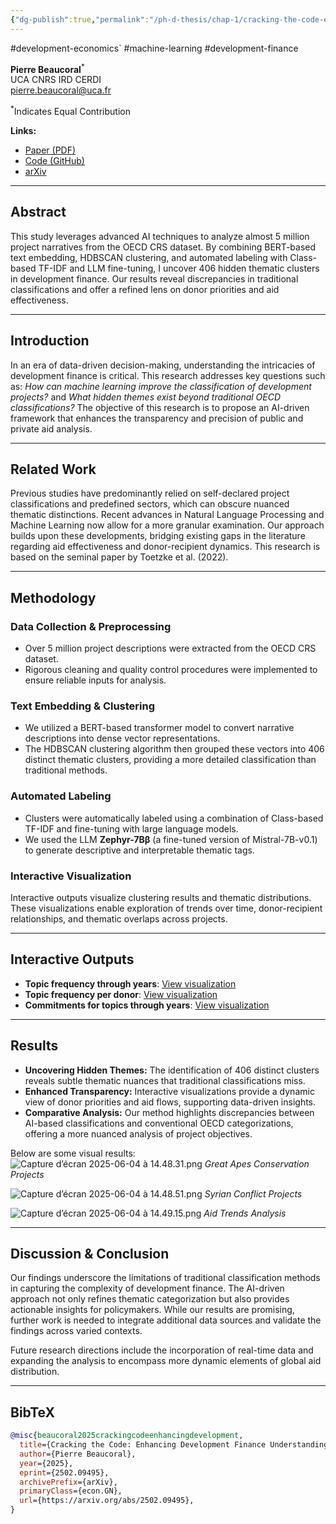 ```yaml
---
{"dg-publish":true,"permalink":"/ph-d-thesis/chap-1/cracking-the-code-enhancing-development-finance-understanding-with-artificial-intelligence/"}
---
```


#development-economics`
#machine-learning
#development-finance

**Pierre Beaucoral**<sup>*</sup>  
UCA CNRS IRD CERDI  
[pierre.beaucoral@uca.fr](mailto:pierre.beaucoral@uca.fr)

<sup>*</sup>Indicates Equal Contribution

**Links:**  
- [Paper (PDF)](https://arxiv.org/pdf/2502.09495.pdf)  
- [Code (GitHub)](https://github.com/PierreBeaucoral/ML-clustering-of-development-activities)  
- [arXiv](https://arxiv.org/abs/2502.09495)

---

## Abstract

This study leverages advanced AI techniques to analyze almost 5 million project narratives from the OECD CRS dataset. By combining BERT-based text embedding, HDBSCAN clustering, and automated labeling with Class-based TF-IDF and LLM fine-tuning, I uncover 406 hidden thematic clusters in development finance. Our results reveal discrepancies in traditional classifications and offer a refined lens on donor priorities and aid effectiveness.

---

## Introduction

In an era of data-driven decision-making, understanding the intricacies of development finance is critical. This research addresses key questions such as: *How can machine learning improve the classification of development projects?* and *What hidden themes exist beyond traditional OECD classifications?* The objective of this research is to propose an AI-driven framework that enhances the transparency and precision of public and private aid analysis.

---

## Related Work

Previous studies have predominantly relied on self-declared project classifications and predefined sectors, which can obscure nuanced thematic distinctions. Recent advances in Natural Language Processing and Machine Learning now allow for a more granular examination. Our approach builds upon these developments, bridging existing gaps in the literature regarding aid effectiveness and donor-recipient dynamics. This research is based on the seminal paper by Toetzke et al. (2022).

---

## Methodology

### Data Collection & Preprocessing

- Over 5 million project descriptions were extracted from the OECD CRS dataset.  
- Rigorous cleaning and quality control procedures were implemented to ensure reliable inputs for analysis.

### Text Embedding & Clustering

- We utilized a BERT-based transformer model to convert narrative descriptions into dense vector representations.  
- The HDBSCAN clustering algorithm then grouped these vectors into 406 distinct thematic clusters, providing a more detailed classification than traditional methods.

### Automated Labeling

- Clusters were automatically labeled using a combination of Class-based TF-IDF and fine-tuning with large language models.  
- We used the LLM **Zephyr-7Bβ** (a fine-tuned version of Mistral-7B-v0.1) to generate descriptive and interpretable thematic tags.

### Interactive Visualization

Interactive outputs visualize clustering results and thematic distributions. These visualizations enable exploration of trends over time, donor-recipient relationships, and thematic overlaps across projects.

---

## Interactive Outputs

- **Topic frequency through years**: [View visualization](topics_over_time_visualization.html)  
- **Topic frequency per donor**: [View visualization](topics_per_donor_visualization.html)  
- **Commitments for topics through years**: [View visualization](commitmentyear_plot.html)  

---

## Results

- **Uncovering Hidden Themes:** The identification of 406 distinct clusters reveals subtle thematic nuances that traditional classifications miss.  
- **Enhanced Transparency:** Interactive visualizations provide a dynamic view of donor priorities and aid flows, supporting data-driven insights.  
- **Comparative Analysis:** Our method highlights discrepancies between AI-based classifications and conventional OECD categorizations, offering a more nuanced analysis of project objectives.

Below are some visual results:
![Capture d’écran 2025-06-04 à 14.48.31.png](/img/user/PhD%20Thesis/Chap%201/Capture%20d%E2%80%99%C3%A9cran%202025-06-04%20%C3%A0%2014.48.31.png)
*Great Apes Conservation Projects*


![Capture d’écran 2025-06-04 à 14.48.51.png](/img/user/PhD%20Thesis/Chap%201/Capture%20d%E2%80%99%C3%A9cran%202025-06-04%20%C3%A0%2014.48.51.png)
*Syrian Conflict Projects*

![Capture d’écran 2025-06-04 à 14.49.15.png](/img/user/PhD%20Thesis/Chap%201/Capture%20d%E2%80%99%C3%A9cran%202025-06-04%20%C3%A0%2014.49.15.png)
*Aid Trends Analysis*

---

## Discussion & Conclusion

Our findings underscore the limitations of traditional classification methods in capturing the complexity of development finance. The AI-driven approach not only refines thematic categorization but also provides actionable insights for policymakers. While our results are promising, further work is needed to integrate additional data sources and validate the findings across varied contexts.

Future research directions include the incorporation of real-time data and expanding the analysis to encompass more dynamic elements of global aid distribution.

---

## BibTeX

```bibtex
@misc{beaucoral2025crackingcodeenhancingdevelopment,
  title={Cracking the Code: Enhancing Development Finance Understanding with Artificial Intelligence}, 
  author={Pierre Beaucoral},
  year={2025},
  eprint={2502.09495},
  archivePrefix={arXiv},
  primaryClass={econ.GN},
  url={https://arxiv.org/abs/2502.09495},
}
